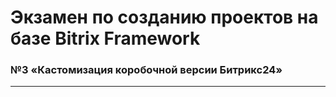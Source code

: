 # Экзамен по созданию проектов на базе Bitrix Framework
### №3 «Кастомизация коробочной версии Битрикс24»

---

